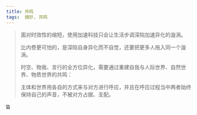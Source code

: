 ```yaml
---
title: 共鸣
tags:  摘抄, 共鸣
---
```


> 面对时效性的缩短，使用加速科技只会让生活步调深陷加速异化的漩涡。
> 
> 比内卷更可怕的，是深陷自身异化而不自觉，还要把更多人拖入同一个漩涡。
> 
> 时空、物我、言行的全方位异化，需要通过重建自我与人际世界、自然世界、物质世界的共鸣：
> 
> 主体和世界用各自的方式来与对方进行呼应，并且在呼应过程当中两者始终保持自己的声音，不被对方占据、支配。

[&#x29c9;](https://book.douban.com/annotation/127357511/)